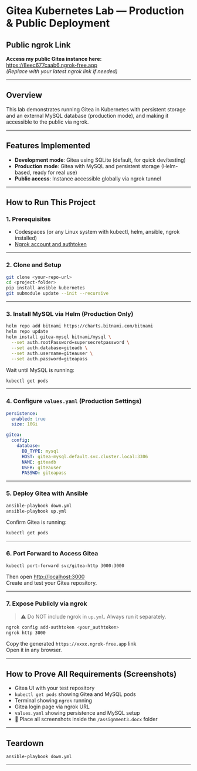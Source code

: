 # Gitea Kubernetes Lab — Production & Public Deployment

## Public ngrok Link  
**Access my public Gitea instance here:**  
https://8eec677caab6.ngrok-free.app  
*(Replace with your latest ngrok link if needed)*

---

## Overview  
This lab demonstrates running Gitea in Kubernetes with persistent storage and an external MySQL database (production mode), and making it accessible to the public via ngrok.

---

## Features Implemented

- **Development mode**: Gitea using SQLite (default, for quick dev/testing)  
- **Production mode**: Gitea with MySQL and persistent storage (Helm-based, ready for real use)  
- **Public access**: Instance accessible globally via ngrok tunnel

---

## How to Run This Project

### 1. Prerequisites

- Codespaces (or any Linux system with kubectl, helm, ansible, ngrok installed)  
- [Ngrok account and authtoken](https://dashboard.ngrok.com/get-started/your-authtoken)

---

### 2. Clone and Setup

```bash
git clone <your-repo-url>
cd <project-folder>
pip install ansible kubernetes
git submodule update --init --recursive
```

---

### 3. Install MySQL via Helm (Production Only)

```bash
helm repo add bitnami https://charts.bitnami.com/bitnami
helm repo update
helm install gitea-mysql bitnami/mysql \
  --set auth.rootPassword=supersecretpassword \
  --set auth.database=giteadb \
  --set auth.username=giteauser \
  --set auth.password=giteapass
```

Wait until MySQL is running:

```bash
kubectl get pods
```

---

### 4. Configure `values.yaml` (Production Settings)

```yaml
persistence:
  enabled: true
  size: 10Gi

gitea:
  config:
    database:
      DB_TYPE: mysql
      HOST: gitea-mysql.default.svc.cluster.local:3306
      NAME: giteadb
      USER: giteauser
      PASSWD: giteapass
```

---

### 5. Deploy Gitea with Ansible

```bash
ansible-playbook down.yml
ansible-playbook up.yml
```

Confirm Gitea is running:

```bash
kubectl get pods
```

---

### 6. Port Forward to Access Gitea

```bash
kubectl port-forward svc/gitea-http 3000:3000
```

Then open [http://localhost:3000](http://localhost:3000)  
Create and test your Gitea repository.

---

### 7. Expose Publicly via ngrok

> ⚠️ Do NOT include ngrok in `up.yml`. Always run it separately.

```bash
ngrok config add-authtoken <your_authtoken>
ngrok http 3000
```

Copy the generated `https://xxxx.ngrok-free.app` link  
Open it in any browser.

---

## How to Prove All Requirements (Screenshots)

- Gitea UI with your test repository  
- `kubectl get pods` showing Gitea and MySQL pods  
- Terminal showing `ngrok` running  
- Gitea login page via ngrok URL  
- `values.yaml` showing persistence and MySQL setup  
- 📂 Place all screenshots inside the `/assignment3.docx` folder

---

## Teardown

```bash
ansible-playbook down.yml
```

---
